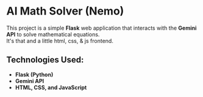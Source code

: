 # AI Math Solver (Nemo)

This project is a simple **Flask** web application that interacts with the **Gemini API** to solve mathematical equations.  
It's that and a little html, css, & js frontend.

## Technologies Used:
- **Flask (Python)**
- **Gemini API**
- **HTML, CSS, and JavaScript**
